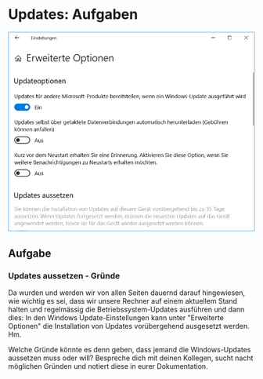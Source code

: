 # Updates: Aufgaben

![](<../05 Updates/Aufgaben/res/update-optionen.jpg>)

## Aufgabe

### Updates aussetzen - Gründe

Da wurden und werden wir von allen Seiten dauernd darauf hingewiesen, wie wichtig es sei, dass wir unsere Rechner auf einem aktuellem Stand halten und regelmässig die Betriebssystem-Updates ausführen und dann dies: In den Windows Update-Einstellungen kann unter "Erweiterte Optionen" die Installation von Updates vorübergehend ausgesetzt werden. Hm.

Welche Gründe könnte es denn geben, dass jemand die Windows-Updates aussetzen muss oder will? Bespreche dich mit deinen Kollegen, sucht nacht möglichen Gründen und notiert diese in eurer Dokumentation.
